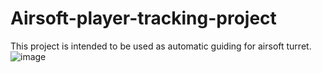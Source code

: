 # Airsoft-player-tracking-project
This project is intended to be used as automatic guiding for airsoft turret.
![image](https://github.com/X3nom/Airsoft-player-tracking-project/assets/100533068/a84558d0-6f2b-47ca-ad7b-4e1dd375ccea)
